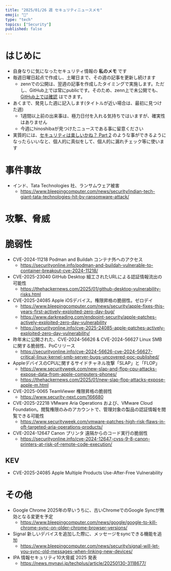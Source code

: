 ```yaml
---
title: "2025/01/26 週 セキュリティニュースメモ"
emoji: "🔖"
type: "tech"
topics: ["Security"]
published: false
---
```


# はじめに
* 自身なりに気になったセキュリティ情報の **私のメモ** です
* 毎週日曜日起点で作成し、土曜日まで、その週の記事を更新し続けます
    * zennでの公開は、翌週の記事を作成したタイミングで実施します。ただし、GitHub上では常にpublicです。そのため、zenn上で未公開でも、[GitHub上では確認](https://github.com/hinoshiba/zenn.dev/tree/main/articles) はできます。
* あくまで、発見した週に記入します(タイトルが近い場合は、最初に見つけた週)
    * 1週間以上前の出来事は、極力日付を入れる気持ちではいますが、確実性はありません
    * 今週にhinoshibaが見つけたニュースである事に留意ください
* 実質的には、[セキュリティは楽しいかね？ Part 2](https://negi.hatenablog.com/) のような事ができるようになったらいいなと、個人的に真似をして、個人的に漏れチェック等に使います

# 事件事故

*  インド、Tata Technologies 社、ランサムウェア被害
    * https://www.bleepingcomputer.com/news/security/indian-tech-giant-tata-technologies-hit-by-ransomware-attack/

# 攻撃、脅威

# 脆弱性

* CVE-2024-11218 Podman and Buildah コンテナ外へのアクセス
    * https://securityonline.info/podman-and-buildah-vulnerable-to-container-breakout-cve-2024-11218/
* CVE-2025-23040 GitHub Desktop 細工されたURLによる認証情報流出の可能性
    * https://thehackernews.com/2025/01/github-desktop-vulnerability-risks.html
* CVE-2025-24085 Apple iOSデバイス。権限昇格の脆弱性。ゼロデイ
    * https://www.bleepingcomputer.com/news/security/apple-fixes-this-years-first-actively-exploited-zero-day-bug/
    * https://www.darkreading.com/endpoint-security/apple-patches-actively-exploited-zero-day-vulnerability
    * https://securityonline.info/cve-2025-24085-apple-patches-actively-exploited-zero-day-vulnerability/
* 昨年末に公開された、CVE-2024-56626 & CVE-2024-56627 Linux SMBに関する脆弱性、PoCリリース
    * https://securityonline.info/cve-2024-56626-cve-2024-56627-critical-linux-kernel-smb-server-bugs-uncovered-poc-published/
* AppleデバイスのCPUに関するサイドチャネル攻撃「SLAP」と「FLOP」
    * https://www.securityweek.com/new-slap-and-flop-cpu-attacks-expose-data-from-apple-computers-phones/
    * https://thehackernews.com/2025/01/new-slap-flop-attacks-expose-apple-m.html
* CVE-2025-0065 TeamViewer 権限昇格の脆弱性
    * https://www.security-next.com/166680
* CVE-2025-22218 VMware Aria Operations および、VMware Cloud Foundation。閲覧権限のみのアカウントで、管理対象の製品の認証情報を閲覧できる可能性
    * https://www.securityweek.com/vmware-patches-high-risk-flaws-in-oft-targeted-aria-operations-products/
* CVE-2024-12647 Canon プリンタ 遠隔からのコード実行の脆弱性
    * https://securityonline.info/cve-2024-12647-cvss-9-8-canon-printers-at-risk-of-remote-code-execution/

## KEV
* CVE-2025-24085 Apple Multiple Products Use-After-Free Vulnerability


# その他
* Google Chrome 2025年の早いうちに、古いChromeでのGoogle Syncが無効となる変更を予定
    * https://www.bleepingcomputer.com/news/google/google-to-kill-chrome-sync-on-older-chrome-browser-versions/
* Signal 新しいデバイスを追加した際に、メッセージをsyncできる機能を追加
    * https://www.bleepingcomputer.com/news/security/signal-will-let-you-sync-old-messages-when-linking-new-devices/
* IPA 情報セキュリティ10大脅威 2025 発表
    * https://news.mynavi.jp/techplus/article/20250130-3118677/
